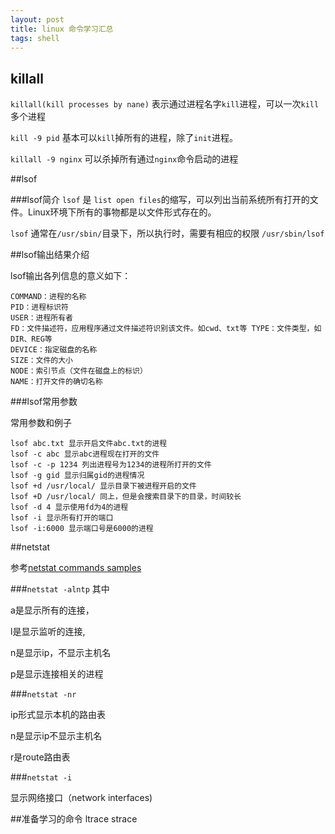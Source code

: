 ```yaml
---
layout: post
title: linux 命令学习汇总
tags: shell
---
```


## killall

`killall(kill processes by nane)` 表示通过进程名字`kill`进程，可以一次`kill`多个进程


`kill -9 pid` 基本可以`kill`掉所有的进程，除了`init`进程。

`killall -9 nginx` 可以杀掉所有通过`nginx`命令启动的进程



##lsof

###lsof简介
`lsof` 是 `list open files`的缩写，可以列出当前系统所有打开的文件。Linux环境下所有的事物都是以文件形式存在的。

`lsof` 通常在`/usr/sbin/`目录下，所以执行时，需要有相应的权限 `/usr/sbin/lsof`

##lsof输出结果介绍

lsof输出各列信息的意义如下：

```
COMMAND：进程的名称
PID：进程标识符
USER：进程所有者
FD：文件描述符，应用程序通过文件描述符识别该文件。如cwd、txt等 TYPE：文件类型，如DIR、REG等
DEVICE：指定磁盘的名称
SIZE：文件的大小
NODE：索引节点（文件在磁盘上的标识）
NAME：打开文件的确切名称
```
###lsof常用参数

常用参数和例子

```
lsof abc.txt 显示开启文件abc.txt的进程
lsof -c abc 显示abc进程现在打开的文件
lsof -c -p 1234 列出进程号为1234的进程所打开的文件
lsof -g gid 显示归属gid的进程情况
lsof +d /usr/local/ 显示目录下被进程开启的文件
lsof +D /usr/local/ 同上，但是会搜索目录下的目录，时间较长
lsof -d 4 显示使用fd为4的进程
lsof -i 显示所有打开的端口 
lsof -i:6000 显示端口号是6000的进程
```
##netstat

参考[netstat commands samples](http://www.binarytides.com/linux-netstat-command-examples/)

###`netstat -alntp` 其中

a是显示所有的连接， 

l是显示监听的连接, 

n是显示ip，不显示主机名

p是显示连接相关的进程

###`netstat -nr` 

ip形式显示本机的路由表

n是显示ip不显示主机名

r是route路由表

###`netstat -i` 

显示网络接口（network interfaces)


##准备学习的命令 ltrace strace


